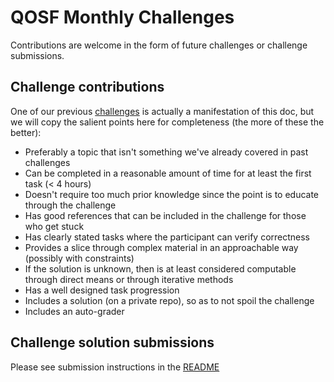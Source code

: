 # QOSF Monthly Challenges

Contributions are welcome in the form of future challenges or challenge submissions.

## Challenge contributions

One of our previous [challenges](challenge-2021.05-may/challenge-2021.05-may.ipynb) is actually a manifestation of this doc, but we will copy the salient points here for completeness (the more of these the better):
- Preferably a topic that isn't something we've already covered in past challenges
- Can be completed in a reasonable amount of time for at least the first task (< 4 hours)
- Doesn't require too much prior knowledge since the point is to educate through the challenge
- Has good references that can be included in the challenge for those who get stuck
- Has clearly stated tasks where the participant can verify correctness
- Provides a slice through complex material in an approachable way (possibly with constraints)
- If the solution is unknown, then is at least considered computable through direct means or through iterative methods
- Has a well designed task progression
- Includes a solution (on a private repo), so as to not spoil the challenge
- Includes an auto-grader

## Challenge solution submissions

Please see submission instructions in the [README](README.md#submission)